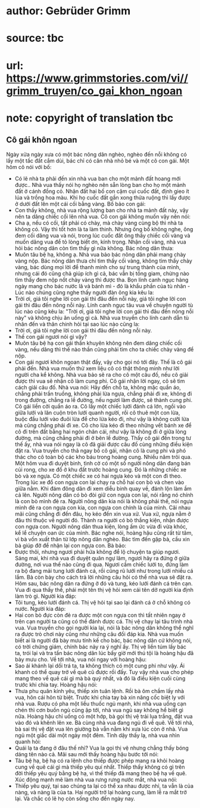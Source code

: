 # author: Gebrüder Grimm
# source: tbc
# url: https://www.grimmstories.com/vi//grimm_truyen/co_gai_khon_ngoan
# note: copyright of translation tbc

## Cô gái khôn ngoan 

Ngày xửa ngày xưa có một bác nông dân nghèo, nghèo đến nỗi không có lấy
một tấc đất cắm dùi, bác chỉ có căn nhà nhỏ bé và một cô con gái. Một
hôm cô nói với bố:
- Có lẽ nhà ta phải đến xin nhà vua ban cho một mảnh đất hoang mới
được..
Nhà vua thấy nói họ nghèo nên sẵn lòng ban cho họ một mảnh đất ở cánh
đồng cỏ. Nhận đất hai bố con cặm cụi cuốc đất, định gieo ít lúa và trồng
hoa màu. Khi họ cuốc đất gần xong thửa ruộng thì lấy được ở dưới đất lên
một cái cối bằng vàng. Bố bảo con gái:
- Con thấy không, nhà vua rộng lượng ban cho nhà ta mảnh đất này, vậy
nên ta dâng chiếc cối lên nhà vua.
Cô con gái không muốn vậy nên nói:
- Cha ạ, nếu có cối, tất phải có chày, mà chày vàng cùng bộ thì nhà ta
không có. Vậy thì tốt hơn là ta làm thinh.
Nhưng ông bố không nghe, ông đem cối dâng vua và nói, trong lúc cuốc đất
ông thấy chiếc cối vàng và muốn dâng vua để tỏ lòng biết ơn, kính trọng.
Nhận cối vàng, nhà vua hỏi bác nông dân còn tìm thấy gì nữa không. Bác
nông dân thưa:
- Muôn tâu bệ hạ, không ạ.
Nhà vua bảo bác nông dân phải mang chày vàng nộp. Bác nông dân thưa chỉ
tìm thấy cối vàng, không tìm thấy chày vàng, bác dùng mọi lời để thanh
minh cho sự trung thành của mình, nhưng cái đó cũng chả giúp ích gì cả,
bác vẫn bị tống giam, chừng nào tìm thấy đem nộp nốt chày vàng thì được
tha. Bọn lính canh ngục hàng ngày mang cho bác nước lã và bánh mì - đó
là khẩu phần của tù nhân - Lúc nào chúng cũng nghe thấy người đàn ông
kia kêu la:
- Trời ơi, giá tôi nghe lời con gái thì đâu đến nỗi này, giá tôi nghe
lời con gái thì đâu đến nông nỗi này.
Lính canh ngục tâu vua về chuyện người tù lúc nào cũng kêu la: "Trời
ơi, giá tôi nghe lời con gái thì đâu đến nông nỗi này" và không chịu ăn
uống gì cả.
Nhà vua truyền cho lính canh dẫn tù nhân đến và thân chinh hỏi tại sao
lúc nào cũng la:
- Trời ơi, giá tôi nghe lời con gái thì đâu đến nông nỗi này.
- Thế con gái ngươi nói gì vậy?
- Muôn tâu bệ hạ con gái thần khuyên không nên đem dâng chiếc cối vàng,
nếu dâng thì thế nào thần cũng phải tìm cho ta chiếc chày vàng để nộp.
- Con gái ngươi khôn ngoan thật đấy, vậy cho gọi nó tới đây.
Thế là cô gái phải đến. Nhà vua muốn thử xem liệu cô có thật thông minh
như lời người cha kể không. Nhà vua bảo sẽ ra cho cô một câu đố, nếu cô
giải được thì vua sẽ nhận cô làm cung phi. Cô gái nhận lời ngay, cô sẽ
tìm cách giải câu đố. Nhà vua nói:
Hãy đến chỗ ta,
không mặc quần áo,
chẳng phải trần truồng,
không phải lừa ngựa,
chẳng phải đi xe,
không đi trong đường,
chẳng ra lề đường,
nếu ngươi làm được,
sẽ thành cung phi.
Cô gái liền cởi quần áo ra. Cô lấy một chiếc lưới đánh cá lớn, ngồi vào
giữa lưới và lăn cuộn tròn lưới quanh người, rồi cô thuê một con lừa,
buộc đầu lưới vào đuôi lừa để cho lừa kéo đi, như vậy là không cưỡi lừa
mà cũng chẳng phải đi xe. Cô cho lừa kéo đi theo những vết bánh xe để cô
đi trên đất bằng hai ngón chân cái, như vậy là không đi ở giữa lòng
đường, mà cũng chẳng phải đi ở bên lề đường. Thấy cô gái đến trong tư
thế ấy, nhà vua nói ngay là cô đã giải được câu đố cùng những điều kiện
đặt ra.
Vua truyền cho thả ngay bố cô gái, nhận cô là cung phi và phó thác cho
cô toàn bộ các kho báu trong hoàng cung.
Nhiều năm trôi qua. Một hôm vua đi duyệt binh, tình cờ có một số người
nông dân đang bán củi rong, cho xe đổ ở khu đất trước hoàng cung. Đó là
những chiếc xe bò và xe ngựa. Có một chiếc xe có hai ngựa kéo và một con
đi theo. Trong lúc xe đổ con ngựa con lại chạy ra chỗ hai con bò và chen
vào giữa nằm. Khi đám đông dân đi xem diễu binh quay về, đánh lộn làm ầm
cả lên.
Người nông dân có bò đòi giữ con ngựa con lại, nói rằng nó chính là con
bò mình đẻ ra. Người nông dân kia nói là không phải thế, nói ngựa mình
đẻ ra con ngựa con kia, con ngựa con chính là của mình.
Cãi nhau mãi cũng chẳng đi đến đâu, họ kéo đến xin vua xử. Vua xử, ngựa
nằm ở đâu thì thuộc về người đó. Thành ra người có bò thắng kiện, nhận
được con ngựa con.
Người nông dân thua kiện, lòng ấm ức vừa đi vừa khóc, kể lể chuyện oan
ức của mình.
Bác nghe nói, hoàng hậu cũng rất từ tâm, vì bà vốn xuất thân từ lớp nông
dân nghèo. Bác tìm đến gặp bà, cầu xin bà giúp đỡ để nhận lại con ngựa
con.
Bà bảo:
- Được thôi, nhưng ngươi phải hứa không để lộ chuyện ta giúp ngươi. Sáng
mai, khi nhà vua đi duyệt quân ngự lâm, ngươi hãy ra đứng ở giữa đường,
nơi vua thế nào cũng đi qua. Ngươi cầm chiếc lưới to, đứng làm ra bộ
đang mải tung lưới đánh cá, rồi cũng rũ lưới như trong lưới nhiều cá
lắm.
Bà còn bày cho cách trả lời những câu hỏi có thể nhà vua sẽ đặt ra.
Hôm sau, bác nông dân ra đứng ở đó và tung, kéo lưới đánh cá trên cạn.
Vua đi qua thấy thế, phái một tên thị vệ hỏi xem cái tên dở người kia
định làm trò gì. Người kia đáp:
- Tôi tung, kéo lưới đánh cá.
Thị vệ hỏi tại sao lại đánh cá ở chỗ không có nước. Người kia đáp:
- Hai con bò đực còn đẻ ra được một con ngựa con thì tất nhiên ngay ở
trên cạn người ta cũng có thể đánh được cá.
Thị vệ chạy lại tâu trình nhà vua. Vua truyền cho gọi người kia lại, nói
là bác nông dân không thể nghĩ ra được trò chơi này cũng như những câu
đối đáp kia. Nhà vua muốn biết ai là người đã bày mưu tính kế cho bác,
bác nông dân cứ không nói, có trời chứng giám, chính bác nảy ra ý nghĩ
ấy. Thị vệ liền túm lấy bác ta, trói lại và tra tấn bác nông dân lúc bấy
giờ mới thú tội là hoàng hậu đã bày mưu cho.
Về tới nhà, vua nói ngay với hoàng hậu:
- Sao ái khánh lại dối trá ta, ta không thích có một cung phi như vậy.
Ái khanh có thể quay trở về quê cũ được rồi đấy.
Tuy vậy nhà vua cho phép mang theo về quê cái gì mà bà quý nhất, và đó
là điều kiện cuối cùng trước khi chia tay. Hoàng hậu nói:
- Thưa phu quân kính yêu, thiếp xin tuân lệnh.
Rồi bà ôm chầm lấy nhà vua, hôn cái hôn từ biệt. Trước khi chia tay bà
xin nâng cốc biệt ly với nhà vua. Rượu có pha một liều thuốc ngủ mạnh,
khi nhà vua uống cạn chén thì cơn buồn ngủ cũng ập tới, nhà vua ngủ say
không hề biết gì nữa. Hoàng hậu chỉ uống có một hớp, bà gọi thị vệ trải
lụa trắng, đặt vua vào đó và khênh lên xe. Bà cùng nhà vua đang ngủ đi
về quê. Về tới nhà, bà sai thị vệ đặt vua lên giường bà vẫn nằm khi xưa
lúc còn ở nhà.
Vua ngủ một giấc dài một ngày một đêm. Tỉnh dậy thấy lạ, nhà vua nhìn
quanh hỏi:
- Quái lạ ta đang ở đâu thế nhỉ?
Vua la gọi thị vệ nhưng chẳng thấy bóng dáng tên nào cả. Mãi sau mới
thấy hoàng hậu bước tới nói:
- Tâu bệ hạ, bệ hạ có ra lệnh cho thiếp được phép mang ra khỏi hoàng
cung về quê cái gì mà thiếp yêu quí nhất. Thiếp thấy không có gì trên
đời thiếp yêu quý bằng bệ hạ, vì thế thiếp đã mang theo bệ hạ về quê.
Xúc động mạnh mẽ làm nhà vua rưng rưng nước mắt, nhà vua nói:
- Thiếp yêu quý, tại sao chúng ta lại có thể xa nhau được nhỉ, ta vẫn là
của nàng, và nàng là của ta.
Hai người trở lại hoàng cung, làm lễ ra mắt trở lại. Và chắc có lẽ họ
còn sống cho đến ngày nay.
